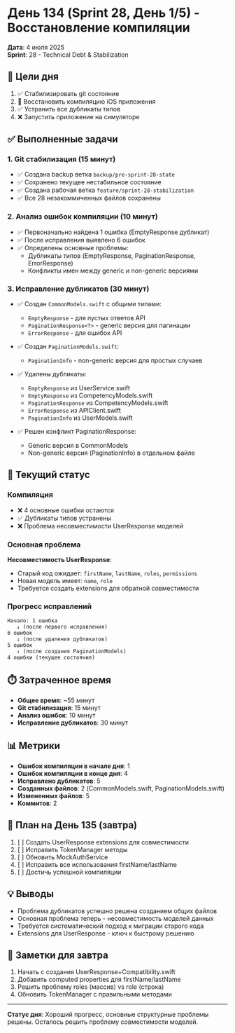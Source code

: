 # День 134 (Sprint 28, День 1/5) - Восстановление компиляции

**Дата**: 4 июля 2025  
**Sprint**: 28 - Technical Debt & Stabilization

## 🎯 Цели дня
1. ✅ Стабилизировать git состояние
2. 🔄 Восстановить компиляцию iOS приложения
3. ✅ Устранить все дубликаты типов
4. ❌ Запустить приложение на симуляторе

## ✅ Выполненные задачи

### 1. Git стабилизация (15 минут)
- ✅ Создана backup ветка `backup/pre-sprint-28-state`
- ✅ Сохранено текущее нестабильное состояние
- ✅ Создана рабочая ветка `feature/sprint-28-stabilization`
- ✅ Все 28 незакоммиченных файлов сохранены

### 2. Анализ ошибок компиляции (10 минут)
- ✅ Первоначально найдена 1 ошибка (EmptyResponse дубликат)
- ✅ После исправления выявлено 6 ошибок
- ✅ Определены основные проблемы:
  - Дубликаты типов (EmptyResponse, PaginationResponse, ErrorResponse)
  - Конфликты имен между generic и non-generic версиями

### 3. Исправление дубликатов (30 минут)
- ✅ Создан `CommonModels.swift` с общими типами:
  - `EmptyResponse` - для пустых ответов API
  - `PaginationResponse<T>` - generic версия для пагинации
  - `ErrorResponse` - для ошибок API

- ✅ Создан `PaginationModels.swift`:
  - `PaginationInfo` - non-generic версия для простых случаев

- ✅ Удалены дубликаты:
  - `EmptyResponse` из UserService.swift
  - `EmptyResponse` из CompetencyModels.swift
  - `PaginationResponse` из CompetencyModels.swift
  - `ErrorResponse` из APIClient.swift
  - `PaginationInfo` из UserModels.swift

- ✅ Решен конфликт PaginationResponse:
  - Generic версия в CommonModels
  - Non-generic версия (PaginationInfo) в отдельном файле

## 🔄 Текущий статус

### Компиляция
- ❌ 4 основные ошибки остаются
- ✅ Дубликаты типов устранены
- ❌ Проблема несовместимости UserResponse моделей

### Основная проблема
**Несовместимость UserResponse**:
- Старый код ожидает: `firstName`, `lastName`, `roles`, `permissions`
- Новая модель имеет: `name`, `role`
- Требуется создать extensions для обратной совместимости

### Прогресс исправлений
```
Начало: 1 ошибка
   ↓ (после первого исправления)
6 ошибок
   ↓ (после удаления дубликатов)
5 ошибок
   ↓ (после создания PaginationModels)
4 ошибки (текущее состояние)
```

## ⏱️ Затраченное время
- **Общее время**: ~55 минут
- **Git стабилизация**: 15 минут
- **Анализ ошибок**: 10 минут
- **Исправление дубликатов**: 30 минут

## 📊 Метрики
- **Ошибок компиляции в начале дня**: 1
- **Ошибок компиляции в конце дня**: 4
- **Исправлено дубликатов**: 5
- **Созданных файлов**: 2 (CommonModels.swift, PaginationModels.swift)
- **Измененных файлов**: 5
- **Коммитов**: 2

## 🎯 План на День 135 (завтра)
1. [ ] Создать UserResponse extensions для совместимости
2. [ ] Исправить TokenManager методы
3. [ ] Обновить MockAuthService
4. [ ] Исправить все использования firstName/lastName
5. [ ] Достичь успешной компиляции

## 💡 Выводы
- Проблема дубликатов успешно решена созданием общих файлов
- Основная проблема теперь - несовместимость моделей данных
- Требуется систематический подход к миграции старого кода
- Extensions для UserResponse - ключ к быстрому решению

## 📝 Заметки для завтра
1. Начать с создания UserResponse+Compatibility.swift
2. Добавить computed properties для firstName/lastName
3. Решить проблему roles (массив) vs role (строка)
4. Обновить TokenManager с правильными методами

---

**Статус дня**: Хороший прогресс, основные структурные проблемы решены. Осталось решить проблему совместимости моделей. 
